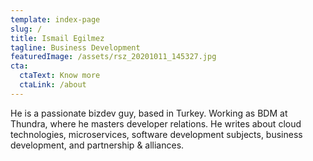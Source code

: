 ```yaml
---
template: index-page
slug: /
title: Ismail Egilmez
tagline: Business Development
featuredImage: /assets/rsz_20201011_145327.jpg
cta:
  ctaText: Know more
  ctaLink: /about
---
```

He is a passionate bizdev guy, based in Turkey. Working as BDM at Thundra, where he masters developer relations. He writes about cloud technologies, microservices, software development subjects, business development, and partnership & alliances.